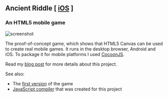 ## Ancient Riddle [ [iOS](https://itunes.apple.com/us/app/ancient-riddle/id670588670) ]
### An HTML5 mobile game
![screenshot](http://s17.postimage.org/maw37811b/Screen_Shot_2013_03_08_at_18_47_42.png)

The proof-of-concept game, which shows that HTML5 Canvas can be used to create real mobile games. It runs in the desktop browser, Android and iOS. To package it for mobile platforms I used [CocoonJS](https://cocoon.io).

Read my [blog post](http://mihhaillapushkin.wordpress.com/2013/03/11/the-makings-of-a-mobile-canvas-game) for more details about this project.

See also:
* The [first version](https://github.com/mihhail-lapushkin/Solve-Me) of the game
* [JavaScript compiler](https://github.com/mihhail-lapushkin/CocoonJS-Compiler) that was created for this project
